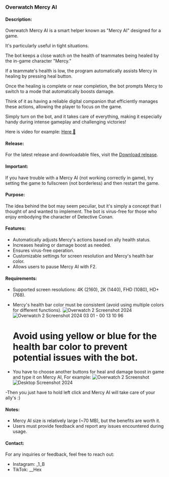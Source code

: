
### Overwatch Mercy AI

#### Description:
Overwatch Mercy AI is a smart helper known as "Mercy AI" designed for a game.

It's particularly useful in tight situations. 

The bot keeps a close watch on the health of teammates being healed by the in-game character "Mercy." 

If a teammate's health is low, the program automatically assists Mercy in healing by pressing heal button. 

Once the healing is complete or near completion, the bot prompts Mercy to switch to a mode that automatically boosts damage.

Think of it as having a reliable digital companion that efficiently manages these actions, allowing the player to focus on the game. 

Simply turn on the bot, and it takes care of everything, making it especially handy during intense gameplay and challenging victories!
  
Here is video for example: [Here 👀](https://www.youtube.com/embed/EXC9dg-d7_c)


#### Release:
For the latest release and downloadable files, visit the [Download release](https://github.com/hexer-7/overwatch-mercy-ai/releases).

#### Important:
If you have trouble with a Mercy AI (not working correctly in game), try setting the game to fullscreen (not borderless) and then restart the game.

#### Purpose:
The idea behind the bot may seem peculiar, but it's simply a concept that I thought of and wanted to implement. The bot is virus-free for those who enjoy embodying the character of Detective Conan.

#### Features:
- Automatically adjusts Mercy's actions based on ally health status.
- Increases healing or damage boost as needed.
- Ensures virus-free operation.
- Customizable settings for screen resolution and Mercy's health bar color.
- Allows users to pause Mercy AI with F2.


#### Requirements:
- Supported screen resolutions: 4K (2160), 2K (1440), FHD (1080), HD+ (768).
- Mercy's health bar color must be consistent (avoid using multiple colors for different functions).
  ![Overwatch 2 Screenshot 2024](https://github.com/Hexer-7/Overwatch-Mercy-AI/assets/130850854/5c89dbdd-0466-4585-8bf1-ef8c85d71111)
  ![Overwatch 2 Screenshot 2024 03 01 - 00 13 10 96](https://github.com/Hexer-7/Overwatch-Mercy-AI/assets/130850854/59921cdd-dd2e-4267-b456-4c6dea90799c)
  # Avoid using yellow or blue for the health bar color to prevent potential issues with the bot.

- You have to choose another buttons for heal and damage boost in game and type it on Mercy AI, For example:
![Overwatch 2 Screenshot ](https://github.com/Hexer-7/Overwatch-Mercy-AI/assets/130850854/9bc249a2-3e97-40dd-9a18-76190a2bdc32)
![Desktop Screenshot 2024](https://github.com/Hexer-7/Overwatch-Mercy-AI/assets/130850854/1b9f5d13-5535-4f8a-bc69-bd3a03c00ed8)

-Then you just have to hold left click and Mercy AI will take care of your ally's :)


#### Notes:
- Mercy AI size is relatively large (~70 MB), but the benefits are worth it.
- Users must provide feedback and report any issues encountered during usage.

#### Contact:
For any inquiries or feedback, feel free to reach out:
- Instagram: _1_B
- TikTok: __Hex


